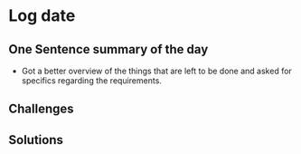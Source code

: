 # Log date

## One Sentence summary of the day
- Got a better overview of the things that are left to be done and asked for specifics regarding the requirements.

## Challenges

## Solutions